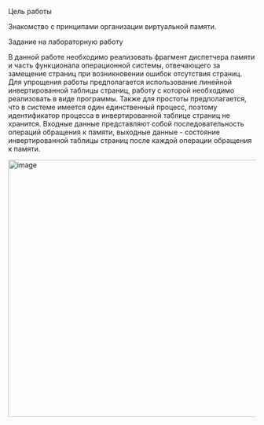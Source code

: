 Цель работы

Знакомство с принципами организации виртуальной памяти.

Задание на лабораторную работу

В данной работе необходимо реализовать фрагмент диспетчера памяти и часть функционала операционной системы, отвечающего за замещение страниц при возникновении ошибок отсутствия страниц. Для упрощения работы предполагается использование линейной инвертированной таблицы страниц, работу с которой необходимо реализовать в виде программы. Также для простоты предполагается, что в системе имеется один единственный процесс, поэтому идентификатор процесса в инвертированной таблице страниц не хранится. Входные данные представляют собой последовательность операций обращения к памяти, выходные данные - состояние инвертированной таблицы страниц после каждой операции обращения к памяти.



<img width="524" alt="image" src="https://github.com/user-attachments/assets/76ff7c53-18b6-4c8c-a54f-42f1e60b9a92">


